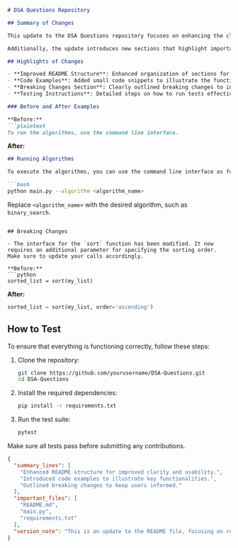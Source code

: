 ```markdown
# DSA Questions Repository

## Summary of Changes

This update to the DSA Questions repository focuses on enhancing the clarity and usability of the README file, making it easier for contributors and users to navigate the content. The changes aim to provide a more structured overview of the repository, including clearer instructions on how to run tests, along with examples that demonstrate the functionality of the key features. 

Additionally, the update introduces new sections that highlight important files and breaking changes, ensuring that users are well-informed about the latest modifications and their implications. This will streamline the onboarding process for new contributors and improve collaboration within the community.

## Highlights of Changes

- **Improved README Structure**: Enhanced organization of sections for better readability.
- **Code Examples**: Added small code snippets to illustrate the functionality of specific algorithms.
- **Breaking Changes Section**: Clearly outlined breaking changes to inform users about significant updates.
- **Testing Instructions**: Detailed steps on how to run tests effectively.

### Before and After Examples

**Before:**
```plaintext
To run the algorithms, use the command line interface.
```

**After:**
```markdown
## Running Algorithms

To execute the algorithms, you can use the command line interface as follows:

```bash
python main.py --algorithm <algorithm_name>
```
Replace `<algorithm_name>` with the desired algorithm, such as `binary_search`.
```

## Breaking Changes

- The interface for the `sort` function has been modified. It now requires an additional parameter for specifying the sorting order. Make sure to update your calls accordingly.

**Before:**
```python
sorted_list = sort(my_list)
```

**After:**
```python
sorted_list = sort(my_list, order='ascending')
```

## How to Test

To ensure that everything is functioning correctly, follow these steps:

1. Clone the repository:
   ```bash
   git clone https://github.com/yourusername/DSA-Questions.git
   cd DSA-Questions
   ```

2. Install the required dependencies:
   ```bash
   pip install -r requirements.txt
   ```

3. Run the test suite:
   ```bash
   pytest
   ```

Make sure all tests pass before submitting any contributions.

```json
{
  "summary_lines": [
    "Enhanced README structure for improved clarity and usability.",
    "Introduced code examples to illustrate key functionalities.",
    "Outlined breaking changes to keep users informed."
  ],
  "important_files": [
    "README.md",
    "main.py",
    "requirements.txt"
  ],
  "version_note": "This is an update to the README file, focusing on readability and usability enhancements."
}
```
```